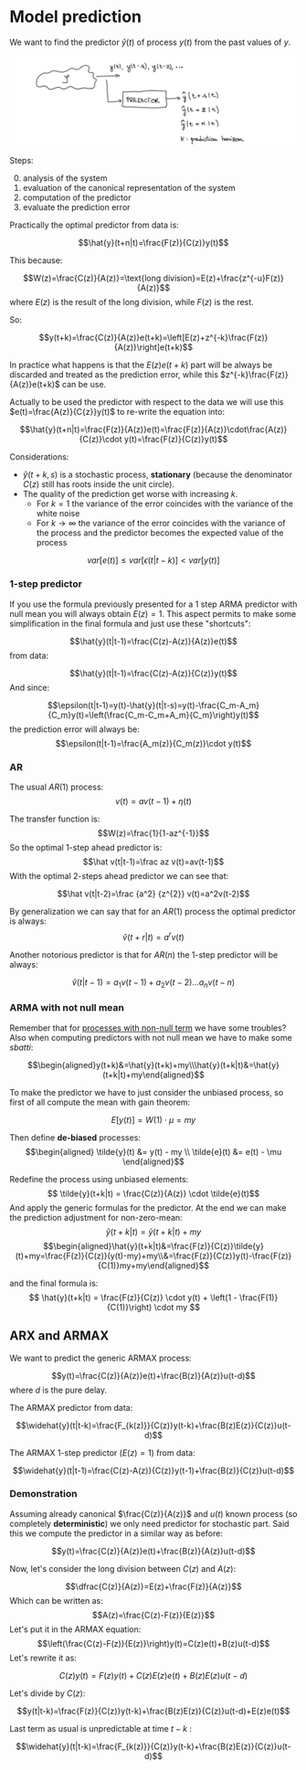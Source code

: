 # Model prediction 

We want to find the predictor $\hat y (t)$ of process $y(t)$ from the past values of $y$. 

![](images/Pasted%20image%2020240320184427.png)

Steps:

0) analysis of the system
1) evaluation of the canonical representation of the system 
2) computation of the predictor 
3) evaluate the prediction error

Practically the optimal predictor from data is:

$$\hat{y}(t+n|t)=\frac{F(z)}{C(z)}y(t)$$

This because:

$$W(z)=\frac{C(z)}{A(z)}=\text{long division}=E(z)+\frac{z^{-u}F(z)}{A(z)}$$
where $E(z)$ is the result of the long division, while $F(z)$ is the rest. 

So:

$$y(t+k)=\frac{C(z)}{A(z)}e(t+k)=\left[E(z)+z^{-k}\frac{F(z)}{A(z)}\right]e(t+k)$$

In practice what happens is that the $E(z)e(t+k)$ part will be always be discarded and treated as the prediction error, while this $z^{-k}\frac{F(z)}{A(z)}e(t+k)$ can be use. 

Actually to be used the predictor with respect to the data we will use this $e(t)=\frac{A(z)}{C{z}}y(t)$ to re-write the equation into: 

$$\hat{y}(t+n|t)=\frac{F(z)}{A(z)}e(t)=\frac{F(z)}{A(z)}\cdot\frac{A(z)}{C(z)}\cdot y(t)=\frac{F(z)}{C(z)}y(t)$$

Considerations:

- $\hat y(t+k,s)$ is a stochastic process, **stationary** (because the denominator $C(z)$ still has roots inside the unit circle).
- The quality of the prediction get worse with increasing $k$.
	- For $k = 1$ the variance of the error coincides with the variance of the white noise
	- For $k \rightarrow \infty$  the variance of the error coincides with the variance of the process and the predictor becomes the expected value of the process

 $$var[e(t)]\leq var[\epsilon(t|t-k)]<var[y(t)]$$
 
### 1-step predictor

If you use the formula previously presented for a 1 step ARMA predictor with null mean you will always obtain $E(z)=1$. This aspect permits to make some simplification in the final formula and just use these "shortcuts":

$$\hat{y}(t|t-1)=\frac{C(z)-A(z)}{A(z)}e(t)$$
from data: 

$$\hat{y}(t|t-1)=\frac{C(z)-A(z)}{C(z)}y(t)$$
And since:

$$\epsilon(t|t-1)=y(t)-\hat{y}(t|t-s)=y(t)-\frac{C_m-A_m}{C_m}y(t)=\left(\frac{C_m-C_m+A_m}{C_m}\right)y(t)$$
the prediction error will always be:
$$\epsilon(t|t-1)=\frac{A_m(z)}{C_m(z)}\cdot y(t)$$

### AR 

The usual $AR(1)$ process:
$$v(t) = av(t - 1) + \eta(t)$$

The transfer function is:
$$W(z)=\frac{1}{1-az^{-1}}$$
So the optimal 1-step ahead predictor is:
$$\hat v(t|t-1)=\frac az v(t)=av(t-1)$$
With the optimal 2-steps ahead predictor we can see that:

$$\hat v(t|t-2)=\frac {a^2} {z^{2}} v(t)=a^2v(t-2)$$

By generalization we can say that for an $AR(1)$ process the optimal predictor is always:
$$\hat{v}(t + r|t) = a^rv(t)$$

Another notorious predictor is that for $AR(n)$ the 1-step predictor will be always: 

$$\hat v(t|t-1)=a_1v(t-1)+a_2v(t-2) \dots a_nv(t-n)$$

### ARMA with not null mean

Remember that for [processes with non-null term](02.MA,%20AR%20and%20ARMA%20processes.md#Processes%20with%20non-null%20term) we have some troubles? Also when computing predictors with not null mean we have to make some *sbatti*: 

$$\begin{aligned}y(t+k)&=\hat{y}(t+k)+my\\\hat{y}(t+k|t)&=\hat{y}(t+k|t)+my\end{aligned}$$

To make the predictor we have to just consider the unbiased process, so first of all compute the mean with gain theorem:

   $$ E[y(t)] = W(1) \cdot \mu = my $$

Then define **de-biased** processes:
   $$\begin{aligned}
   \tilde{y}(t) &= y(t) - my \\
   \tilde{e}(t) &= e(t) - \mu
   \end{aligned}$$

Redefine the process using unbiased elements:
   $$ \tilde{y}(t+k|t) = \frac{C(z)}{A(z)} \cdot \tilde{e}(t)$$
And apply the generic formulas for the predictor. At the end we can make the prediction adjustment for non-zero-mean:
   $$ \hat{y}(t+k|t) = \tilde{y}(t+k|t) + my $$
$$\begin{aligned}\hat{y}(t+k|t)&=\frac{F(z)}{C(z)}\tilde{y}(t)+my=\frac{F(z)}{C(z)}(y(t)-my)+my\\&=\frac{F(z)}{C(z)}y(t)-\frac{F(z)}{C(1)}my+my\end{aligned}$$
   
and the final formula is: 
   $$ \hat{y}(t+k|t) = \frac{F(z)}{C(z)} \cdot y(t) + \left(1 - \frac{F(1)}{C(1)}\right) \cdot my $$

## ARX and ARMAX

We want to predict the generic ARMAX process: 

$$y(t)=\frac{C(z)}{A(z)}e(t)+\frac{B(z)}{A(z)}u(t-d)$$
where $d$ is the pure delay.

The ARMAX predictor from data:

$$\widehat{y}(t|t-k)=\frac{F_{k(z)}}{C(z)}y(t-k)+\frac{B(z)E(z)}{C(z)}u(t-d)$$

The ARMAX 1-step predictor ($E(z)=1$) from data: 

$$\widehat{y}(t|t-1)=\frac{C(z)-A(z)}{C(z)}y(t-1)+\frac{B(z)}{C(z)}u(t-d)$$
### Demonstration

Assuming already canonical $\frac{C(z)}{A(z)}$ and $u(t)$ known process (so completely **deterministic**) we only need predictor for stochastic part. Said this we compute the predictor in a similar way as before: 


$$y(t)=\frac{C(z)}{A(z)}e(t)+\frac{B(z)}{A(z)}u(t-d)$$

Now, let's consider the long division between $C(z)$ and $A(z)$:

$$\dfrac{C(z)}{A(z)}=E(z)+\frac{F(z)}{A(z)}$$
Which can be written as:
$$A(z)=\frac{C(z)-F(z)}{E(z)}$$
Let's put it in the ARMAX equation:
$$\left(\frac{C(z)-F(z)}{E(z)}\right)y(t)=C(z)e(t)+B(z)u(t-d)$$
Let's rewrite it as:

$$C(z)y(t)=F(z)y(t)+C(z)E(z)e(t)+B(z)E(z)u(t-d)$$

Let's divide by $C(z)$:

$$y(t|t-k)=\frac{F(z)}{C(z)}y(t-k)+\frac{B(z)E(z)}{C(z)}u(t-d)+E(z)e(t)$$

Last term as usual is unpredictable at time $t-k$  : 


$$\widehat{y}(t|t-k)=\frac{F_{k(z)}}{C(z)}y(t-k)+\frac{B(z)E(z)}{C(z)}u(t-d)$$
